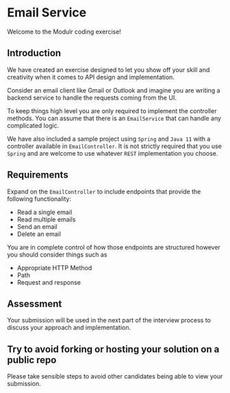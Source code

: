 # Email Service

Welcome to the Modulr coding exercise!

## Introduction

We have created an exercise designed to let you show off your skill and creativity when it comes to API design and implementation.

Consider an email client like Gmail or Outlook and imagine you are writing a backend service to handle the requests coming from the UI.

To keep things high level you are only required to implement the controller methods. You can assume that there is an `EmailService` that can handle any complicated logic.

We have also included a sample project using `Spring` and `Java 11` with a controller available in `EmailController`. It is not strictly required that you use `Spring` and are welcome to use whatever `REST` implementation you choose.

## Requirements

Expand on the `EmailController` to include endpoints that provide the following functionality:
* Read a single email
* Read multiple emails
* Send an email
* Delete an email

You are in complete control of how those endpoints are structured however you should consider things such as
* Appropriate HTTP Method
* Path
* Request and response

## Assessment

Your submission will be used in the next part of the interview process to discuss your approach and implementation.

## Try to avoid forking or hosting your solution on a public repo

Please take sensible steps to avoid other candidates being able to view your submission.
